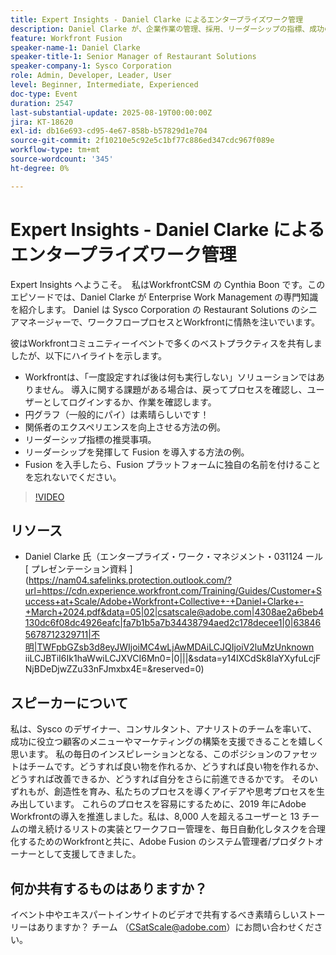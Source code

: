 ```yaml
---
title: Expert Insights - Daniel Clarke によるエンタープライズワーク管理
description: Daniel Clarke が、企業作業の管理、採用、リーダーシップの指標、成功のための Fusion 戦略に関するWorkfrontのベストプラクティスを紹介します。
feature: Workfront Fusion
speaker-name-1: Daniel Clarke
speaker-title-1: Senior Manager of Restaurant Solutions
speaker-company-1: Sysco Corporation
role: Admin, Developer, Leader, User
level: Beginner, Intermediate, Experienced
doc-type: Event
duration: 2547
last-substantial-update: 2025-08-19T00:00:00Z
jira: KT-18620
exl-id: db16e693-cd95-4e67-858b-b57829d1e704
source-git-commit: 2f10210e5c92e5c1bf77c886ed347cdc967f089e
workflow-type: tm+mt
source-wordcount: '345'
ht-degree: 0%

---
```


# Expert Insights - Daniel Clarke によるエンタープライズワーク管理

Expert Insights へようこそ。  私はWorkfrontCSM の Cynthia Boon です。このエピソードでは、Daniel Clarke が Enterprise Work Management の専門知識を紹介します。 Daniel は Sysco Corporation の Restaurant Solutions のシニアマネージャーで、ワークフロープロセスとWorkfrontに情熱を注いでいます。  

彼はWorkfrontコミュニティーイベントで多くのベストプラクティスを共有しましたが、以下にハイライトを示します。
 
* Workfrontは、「一度設定すれば後は何も実行しない」ソリューションではありません。 導入に関する課題がある場合は、戻ってプロセスを確認し、ユーザーとしてログインするか、作業を確認します。 
* 円グラフ（一般的にパイ）は素晴らしいです！ 
* 関係者のエクスペリエンスを向上させる方法の例。 
* リーダーシップ指標の推奨事項。 
* リーダーシップを発揮して Fusion を導入する方法の例。 
* Fusion を入手したら、Fusion プラットフォームに独自の名前を付けることを忘れないでください。  

>[!VIDEO](https://video.tv.adobe.com/v/3469898/?learn=on&enablevpops)

## リソース

* Daniel Clarke 氏（エンタープライズ・ワーク・マネジメント・031124 ール [&#x200B; プレゼンテーション資料 &#x200B;](https://nam04.safelinks.protection.outlook.com/?url=https://cdn.experience.workfront.com/Training/Guides/Customer+Success+at+Scale/Adobe+Workfront+Collective+-+Daniel+Clarke+-+March+2024.pdf&data=05|02|csatscale@adobe.com|4308ae2a6beb4130dc6f08dc4926eafc|fa7b1b5a7b34438794aed2c178decee1|0|638465678712329711|不明|TWFpbGZsb3d8eyJWIjoiMC4wLjAwMDAiLCJQIjoiV2luMzUnknown iiLCJBTiI6Ik1haWwiLCJXVCI6Mn0=|0|||&sdata=y14IXCdSk8laYXyfuLcjFNjBDeDjwZZu33nFJmxbx4E=&reserved=0) 

## スピーカーについて

私は、Sysco のデザイナー、コンサルタント、アナリストのチームを率いて、成功に役立つ顧客のメニューやマーケティングの構築を支援できることを嬉しく思います。 私の毎日のインスピレーションとなる、このポジションのファセットはチームです。どうすれば良い物を作れるか、どうすれば良い物を作れるか、どうすれば改善できるか、どうすれば自分をさらに前進できるかです。 そのいずれもが、創造性を育み、私たちのプロセスを導くアイデアや思考プロセスを生み出しています。 これらのプロセスを容易にするために、2019 年にAdobe Workfrontの導入を推進しました。私は、8,000 人を超えるユーザーと 13 チームの増え続けるリストの実装とワークフロー管理を、毎日自動化しタスクを合理化するためのWorkfrontと共に、Adobe Fusion のシステム管理者/プロダクトオーナーとして支援してきました。 

## 何か共有するものはありますか？

イベント中やエキスパートインサイトのビデオで共有するべき素晴らしいストーリーはありますか？ チーム （[CSatScale@adobe.com](mailto:CSatScale@adobe.com)）にお問い合わせください。
